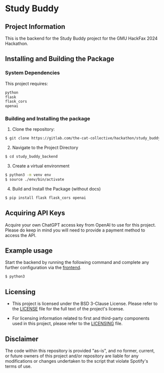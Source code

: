 # Study Buddy

## Project Information
This is the backend for the Study Buddy project for the GMU HackFax 2024 Hackathon.

## Installing and Building the Package

### System Dependencies
This project requires:
```bash
python
flask
flask_cors
openai
```

### Building and Installing the package

1. Clone the repository:
```bash
$ git clone https://gitlab.com/the-cat-collective/hackathon/study_buddy_backend
```
2. Navigate to the Project Directory
```bash
$ cd study_buddy_backend
```
3. Create a virtual environment
```bash
$ python3 -m venv env
$ source ./env/bin/activate
```
4. Build and Install the Package (without docs)
```bash
$ pip install flask flask_cors openai
```

## Acquiring API Keys
Acquire your own ChatGPT access key from OpenAI to use for this project. Please do keep in mind you will need to provide a payment method to access the API.

## Example usage
Start the backend by running the following command and complete any further configuration via the [frontend](https://gitlab.com/the-cat-collective/hackathon/study_buddy_frontend).
```bash
$ python3
```

## Licensing
* This project is licensed under the BSD 3-Clause License. Please refer to the [LICENSE](LICENSE) file for the full text of the project's license.

* For licensing information related to first and third-party components used in this project, please refer to the [LICENSING](LICENSING.md) file.

## Disclaimer
The code within this repository is provided "as-is", and no former, current, or future owners of this project and/or repository are liable for any modifications or changes undertaken to the script that violate Spotify's terms of use.
